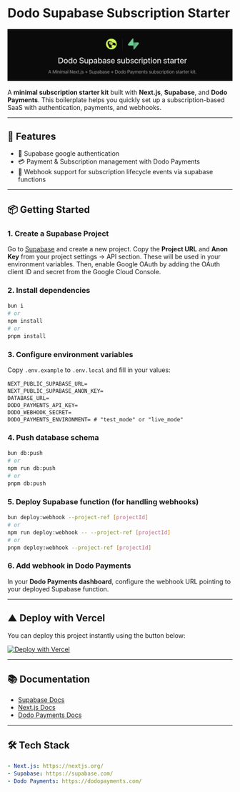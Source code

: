 # Dodo Supabase Subscription Starter

<img src="./public/readme-banner.png" />

A **minimal subscription starter kit** built with **Next.js**, **Supabase**, and **Dodo Payments**.
This boilerplate helps you quickly set up a subscription-based SaaS with authentication, payments, and webhooks.

---

## 🚀 Features

- 🔑 Supabase google authentication
- 💳 Payment & Subscription management with Dodo Payments
- 📡 Webhook support for subscription lifecycle events via supabase functions

---

## 📦 Getting Started

### 1. Create a Supabase Project

Go to [Supabase](https://app.supabase.com) and create a new project. Copy the **Project URL** and **Anon Key** from your project settings → API section. These will be used in your environment variables. Then, enable Google OAuth by adding the OAuth client ID and secret from the Google Cloud Console.

### 2. Install dependencies

```bash
bun i
# or
npm install
# or
pnpm install
```

### 3. Configure environment variables

Copy `.env.example` to `.env.local` and fill in your values:

```env
NEXT_PUBLIC_SUPABASE_URL=
NEXT_PUBLIC_SUPABASE_ANON_KEY=
DATABASE_URL=
DODO_PAYMENTS_API_KEY=
DODO_WEBHOOK_SECRET=
DODO_PAYMENTS_ENVIRONMENT= # "test_mode" or "live_mode"
```

### 4. Push database schema

```bash
bun db:push
# or
npm run db:push
# or
pnpm db:push
```

### 5. Deploy Supabase function (for handling webhooks)

```bash
bun deploy:webhook --project-ref [projectId]
# or
npm run deploy:webhook -- --project-ref [projectId]
# or
pnpm deploy:webhook --project-ref [projectId]
```

### 6. Add webhook in Dodo Payments

In your **Dodo Payments dashboard**, configure the webhook URL pointing to your deployed Supabase function.

---

## ▲ Deploy with Vercel

You can deploy this project instantly using the button below:

[![Deploy with Vercel](https://vercel.com/button)](https://vercel.com/new/clone?repository-url=https://github.com/darshansrc/dodo-supabase-subscription-starter&env=NEXT_PUBLIC_SUPABASE_URL,NEXT_PUBLIC_SUPABASE_ANON_KEY,DATABASE_URL,DODO_PAYMENTS_API_KEY,DODO_WEBHOOK_SECRET,DODO_PAYMENTS_ENVIRONMENT)

---

## 📚 Documentation

- [Supabase Docs](https://supabase.com/docs)
- [Next.js Docs](https://nextjs.org/docs)
- [Dodo Payments Docs](https://docs.dodopayments.com)

---

## 🛠 Tech Stack

```yaml
- Next.js: https://nextjs.org/
- Supabase: https://supabase.com/
- Dodo Payments: https://dodopayments.com/
```
